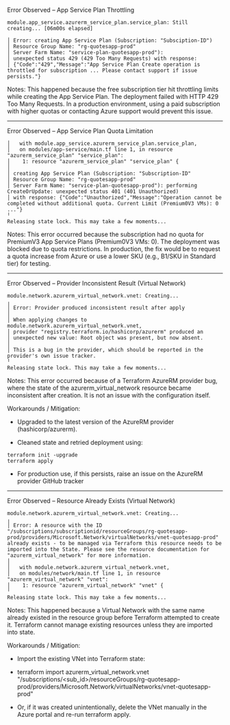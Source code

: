 Error Observed – App Service Plan Throttling

```
module.app_service.azurerm_service_plan.service_plan: Still creating... [06m00s elapsed]

│ Error: creating App Service Plan (Subscription: "Subsciption-ID")
│ Resource Group Name: "rg-quotesapp-prod"
│ Server Farm Name: "service-plan-quotesapp-prod"):
│ unexpected status 429 (429 Too Many Requests) with response:
│ {"Code":"429","Message":"App Service Plan Create operation is throttled for subscription ... Please contact support if issue persists."}
```

Notes:
This happened because the free subscription tier hit throttling limits while creating the App Service Plan. The deployment failed with HTTP 429 Too Many Requests. In a production environment, using a paid subscription with higher quotas or contacting Azure support would prevent this issue.

---
Error Observed – App Service Plan Quota Limitation

```
│   with module.app_service.azurerm_service_plan.service_plan,
│   on modules/app-service/main.tf line 1, in resource "azurerm_service_plan" "service_plan":
│    1: resource "azurerm_service_plan" "service_plan" {
│
│ creating App Service Plan (Subscription: "Subscription-ID"
│ Resource Group Name: "rg-quotesapp-prod"
│ Server Farm Name: "service-plan-quotesapp-prod"): performing CreateOrUpdate: unexpected status 401 (401 Unauthorized)
│ with response: {"Code":"Unauthorized","Message":"Operation cannot be completed without additional quota. Current Limit (Premium0V3 VMs): 0 ..."}
╵
Releasing state lock. This may take a few moments...
```
Notes:
This error occurred because the subscription had no quota for PremiumV3 App Service Plans (Premium0V3 VMs: 0). The deployment was blocked due to quota restrictions. In production, the fix would be to request a quota increase from Azure or use a lower SKU (e.g., B1/SKU in Standard tier) for testing.

---
Error Observed – Provider Inconsistent Result (Virtual Network)

```
module.network.azurerm_virtual_network.vnet: Creating...
╷
│ Error: Provider produced inconsistent result after apply
│
│ When applying changes to module.network.azurerm_virtual_network.vnet,
│ provider "registry.terraform.io/hashicorp/azurerm" produced an
│ unexpected new value: Root object was present, but now absent.
│
│ This is a bug in the provider, which should be reported in the provider's own issue tracker.
╵
Releasing state lock. This may take a few moments...
```

Notes:
This error occurred because of a Terraform AzureRM provider bug, where the state of the azurerm_virtual_network resource became inconsistent after creation. It is not an issue with the configuration itself.

Workarounds / Mitigation:

- Upgraded to the latest version of the AzureRM provider (hashicorp/azurerm).

- Cleaned state and retried deployment using: 
```
terraform init -upgrade
terraform apply
```
- For production use, if this persists, raise an issue on the AzureRM provider GitHub tracker




---
Error Observed – Resource Already Exists (Virtual Network)
```
module.network.azurerm_virtual_network.vnet: Creating...
╷
│ Error: A resource with the ID "/subscriptions/subscriptionid/resourceGroups/rg-quotesapp-prod/providers/Microsoft.Network/virtualNetworks/vnet-quotesapp-prod" already exists - to be managed via Terraform this resource needs to be imported into the State. Please see the resource documentation for "azurerm_virtual_network" for more information.
│
│   with module.network.azurerm_virtual_network.vnet,
│   on modules/network/main.tf line 1, in resource "azurerm_virtual_network" "vnet":
│    1: resource "azurerm_virtual_network" "vnet" {
╵
Releasing state lock. This may take a few moments...
```
Notes:
This happened because a Virtual Network with the same name already existed in the resource group before Terraform attempted to create it. Terraform cannot manage existing resources unless they are imported into state.

Workarounds / Mitigation:

- Import the existing VNet into Terraform state:

- terraform import azurerm_virtual_network.vnet "/subscriptions/<sub_id>/resourceGroups/rg-quotesapp-prod/providers/Microsoft.Network/virtualNetworks/vnet-quotesapp-prod"

- Or, if it was created unintentionally, delete the VNet manually in the Azure portal and re-run terraform apply.
